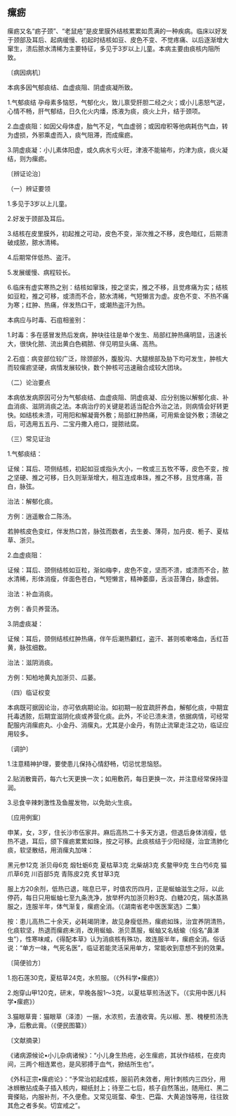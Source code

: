## 瘰疬

瘰疬又名“疬子颈”、“老鼠疮”是皮里膜外结核累累如贯满的一种疾病。临床以好发于颈部及耳后、起病缓慢、初起时结核如豆、皮色不变、不觉疼痛、以后逐渐增大窜生，溃后脓水清稀为主要特征，多见于3岁以上儿童。本病主要由痰核内阻所致。

〔病因病机〕

本病多因气郁痰结、血虚痰阻、阴虚痰凝所致。

1.气郁痰结 孕母素多恼怒，气郁化火，致儿禀受肝胆二经之火；或小儿恚怒气逆，心情不畅，肝气郁结，日久化火内燔，炼液为痰，痰火上升，结于颈项。

2.血虚痰阻：如因父母体虚，胎气不足，气血虚弱；或因疳积等他病耗伤气血，转为虚损，外邪乘虚而入，痰气阻滞，而成瘰疬。

3.阴虚痰凝：小儿素体阳虚，或久病水亏火旺，津液不能输布，灼津为痰，痰火凝结，则为瘰疬。

〔辨证论治〕

（一）辨证要领

1.多见于3岁以上儿童。

2.好发于颈部及耳后。

3.结核在皮里膜外，初起推之可动，皮色不变，渐次推之不移，皮色暗红，后期溃破成脓，脓水清稀。

4.后期常伴低热、盗汗。

5.发展缓慢、病程较长。

6.临床有虚实寒热之别：结核如窜珠，按之坚实，推之不移，且觉疼痛为实；结核如豆粒，推之可移，或溃而不合，脓水清稀，气短懒言为虚。皮色不变、不热不痛为寒；红肿、热痛，伴发热口干，或潮热盗汗为热。

本病应与时毒、石疽相鉴别：

1.时毒：多在感冒发热后发病，肿块往往是单个发生、局部红肿热痛明显，迅速长大，很快化脓、流出黄白色稠脓、伴见明显头痛、高热。

2.石疽：病变部位较广泛，除颈部外，腹股沟、大腿根部及胁下均可发生，肿核大而较瘰疬坚硬，病情发展较快，数个肿核可迅速融合成较大团块。

（二）论治要点

本病依发病原因可分为气郁痰结、血虚痰阻、阴虚痰凝、应分别施以解郁化痰、补血消痰、滋阴消痰之法。本病治疗的关键是若适当配合外治之法，则病情会好转更快。如结核未溃，可用阳和解凝膏外敷；局部红肿热痛，可用紫金锭外敷；溃破之后，可选用五五丹、二宝丹撒入疮口，提脓祛腐。

（三）常见证治

1.气郁痰结：

证候：耳后、项侧结核，初起如豆或指头大小，一枚或三五牧不等，皮色不变，按之坚硬、推之可移，日久则渐渐增大，相互连成串珠，推之不移，且觉疼痛，苔白，脉弦。

治法：解郁化痰。

方例：逍遥散合二陈汤。

若肿核皮色变红，伴发热口苦，脉弦而数者，去生姜、薄荷，加丹皮、栀子、夏枯草、浙贝。

2.血虚痰阻：

证候：耳后、颈侧结核如豆粒，渐如梅李，皮色不变，坚而不溃，或溃而不合，脓水清稀，形体消瘦，伴面色苍白，气短懒言，精神萎靡，舌淡苔薄白，脉虚弱。

治法：补血消痰。

方例：香贝养营汤。

3.阴虚痰凝：

证候：耳后，颈侧结核红肿热痛，伴午后潮热颧红，盗汗、甚则咳嗽咯血，舌红苔黄，脉弦细数。

治法：滋阴消痰。

方例：知柏地黄丸加浙贝、瓜蒌。

（四）临证权变

本病既可据因论治，亦可依病期论治。如初期一般宜疏肝养血，解郁化痰，中期宜托毒透脓，后期宜滋阴化痰或养营化痰。此外，不论已溃未溃，依据病情，可经常配服内消瘰疬丸、小金丹、消瘰丸，尤其是小金丹，有防止流窜走注之功，临证应用较多。

〔调护〕

1.注意精神护理，要使患儿保持心情舒畅，切忌忧思恼怒。

2.贴消散膏药，每六七天更换一次；如用敷药，每日更换一次，并注意经常保持湿润。

3.忌食辛辣刺激性及鱼腥发物，以免助火生痰。

〔应用例案〕

申某，女，3岁，住长沙市伍家井。麻后高热二十多天方退，但退后身体消瘦，低热不退，耳后，颌下瘰疬累累如珠，按之可移。此痰核结于少阳经隧，治宜清肺化痰，软坚散结，用消瘰丸加味：

黑元参12克 浙贝母6克 煅牡蛎6克 夏枯草3克 北柴胡3克 炙鳖甲9克 生白芍6克 猫爪草6克 川百部5克 青陈皮2克 炙甘草3克

服上方20余剂，低热已退，喘息已平，时值农历四月，正是蜒蚰滋生之际，以此停药，每日只用蜒蚰七至九条洗净，放举杯内加浙贝粉3克、白糖20克，隔水蒸熟服之，连服半年，体气渐复，瘰疬全消。（《湖南省老中医医案选》二集）

按：患儿高热二十余天，必耗竭阴津，故见身瘦低热，瘰疬如珠，治宜养阴清热，化痰软坚，热退而瘰疬未消，改用蜒蚰、浙贝蒸服，蜒蚰又名蛞蝓（俗名“鼻涕虫”），性寒味咸，《得配本草》认为消痰核有殊功，故连服半年，瘰疬全消。俗话说：“单方一味，气死名医”，临证若能灵活采用单方，常能收到意想不到的效果。

〔简便验方〕

1.抱石莲30克，夏枯草24克，水煎服。（《外科学•瘰疬》）

2.炮穿山甲120克，研末，早晚各服1〜3克，以夏枯草煎汤送下。（《实用中医儿科学•瘰疬》）

3.猫眼草膏：猫眼草（泽漆）一捆，水浓煎，去渣收膏。先以椒、葱、槐梗煎汤洗净，后敷此膏。（《便民图纂》）

〔文献摘录〕

《诸病源候论•小儿杂病诸候》：“小儿身生热疮，必生瘰疬，其状作结核，在皮肉间，三两个相连累也，是风邪搏于血气，掀结所生也”。

《外科正宗•瘰疬论》：“予常治初起成核，服前药未效者，用针刺核内三四分，用冰蛳散拈成条子插入核内，糊纸封上；待至二七后，核子自然落出，随用红、黑二膏搽贴，内服补剂，不久便愈。又常见斑蝥、牵生、巴霜、大黄追蚀等用，往往致其危之者多矣。切宜戒之”。
